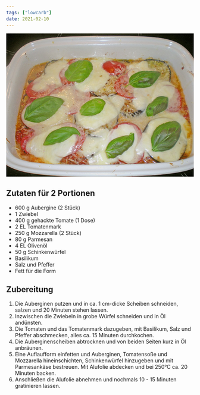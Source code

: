 ```yaml
---
tags: ["lowcarb"]
date: 2021-02-10
---
```


![](../img/auberginen-la-napoli.jpg)

## Zutaten für 2 Portionen
- 600 g     Aubergine (2 Stück)
- 1         Zwiebel
- 400 g     gehackte Tomate (1 Dose)
- 2 EL      Tomatenmark
- 250 g     Mozzarella (2 Stück)
- 80 g      Parmesan
- 4 EL      Olivenöl
- 50 g      Schinkenwürfel
- Basilikum
- Salz und Pfeffer
- Fett für die Form

## Zubereitung
1. Die Auberginen putzen und in ca. 1 cm-dicke Scheiben schneiden, salzen und 20 Minuten stehen lassen.
2. Inzwischen die Zwiebeln in grobe Würfel schneiden und in Öl andünsten.
3. Die Tomaten und das Tomatenmark dazugeben, mit Basilikum, Salz und Pfeffer abschmecken, alles ca. 15 Minuten durchkochen.
4. Die Auberginenscheiben abtrocknen und von beiden Seiten kurz in Öl anbräunen.
5. Eine Auflaufform einfetten und Auberginen, Tomatensoße und Mozzarella hineinschichten, Schinkenwürfel hinzugeben und mit Parmesankäse bestreuen. Mit Alufolie abdecken und bei 250°C ca. 20 Minuten backen.
6. Anschließen die Alufolie abnehmen und nochmals 10 - 15 Minuten gratinieren lassen.
